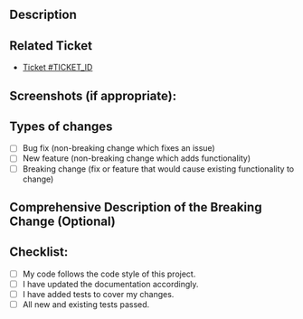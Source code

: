 ## Description

<!--- Provide a general summary of the changes in the Title above -->

## Related Ticket

<!--- This project only accepts merge requests related to open tickets -->
<!--- If suggesting a new feature or change, please discuss it in an ticket first -->
<!--- If fixing a bug, there should be a ticket describing it with steps to reproduce -->
<!--- Replace 'TICKET_ID' with the actual ticket number without quotes. -->

- [Ticket #TICKET_ID](https://gitlab.com/your-group/your-project/-/issues/42)

## Screenshots (if appropriate):

## Types of changes

- [ ]  Bug fix (non-breaking change which fixes an issue)
- [ ]  New feature (non-breaking change which adds functionality)
- [ ]  Breaking change (fix or feature that would cause existing functionality to change)

## Comprehensive Description of the Breaking Change (Optional)

<!---  provide a list of breaking changes like : - update models - update serializers - remove endpoint -->

## Checklist:

- [ ]  My code follows the code style of this project.
- [ ]  I have updated the documentation accordingly.
- [ ]  I have added tests to cover my changes.
- [ ]  All new and existing tests passed.

<!--- Don't forget to preview this markdown and set labels before submitting the merge request -->